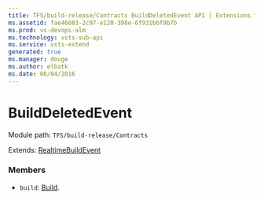 ```yaml
---
title: TFS/build-release/Contracts BuildDeletedEvent API | Extensions for Visual Studio Team Services
ms.assetid: fae46083-2c97-e120-398e-6f931bbf9b7b
ms.prod: vs-devops-alm
ms.technology: vsts-sub-api
ms.service: vsts-extend
generated: true
ms.manager: douge
ms.author: elbatk
ms.date: 08/04/2016
---
```


# BuildDeletedEvent

Module path: `TFS/build-release/Contracts`

Extends: [RealtimeBuildEvent](./RealtimeBuildEvent.md)

### Members

* `build`: [Build](./Build.md). 

